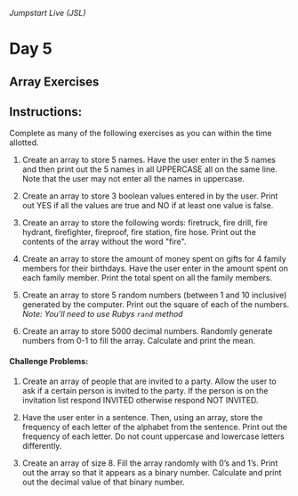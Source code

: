 _Jumpstart Live (JSL)_
# Day 5
## Array Exercises

## Instructions:
Complete as many of the following exercises as you can within the time allotted.

1. Create an array to store 5 names.  Have the user enter in the 5 names and then print out the 5 names in all UPPERCASE all on the same line. Note that the user may not enter all the names in uppercase.

2. Create an array to store 3 boolean values entered in by the user.  Print out YES if all the values are true and NO if at least one value is false.

3. Create an array to store the following words: firetruck, fire drill, fire hydrant, firefighter, fireproof, fire station, fire hose. Print out the contents of the array without the word "fire".

4. Create an array to store the amount of money spent on gifts for 4 family members for their birthdays.  Have the user enter in the amount spent on each family member.  Print the total spent on all the family members.

5. Create an array to store 5 random numbers (between 1 and 10 inclusive) generated by the computer.  Print out the square of each of the numbers.  
_Note: You'll need to use Rubys `rand` method_

6. Create an array to store 5000 decimal numbers. Randomly generate numbers from 0-1 to fill the array. Calculate and print the mean.

#### Challenge Problems:

1. Create an array of people that are invited to a party. Allow the user to ask if a certain person is invited to the party.  If the person is on the invitation list respond INVITED otherwise respond NOT INVITED.

2. Have the user enter in a sentence.  Then, using an array, store the frequency of each letter of the alphabet from the sentence.  Print out the frequency of each letter. Do not count uppercase and lowercase letters differently.

3. Create an array of size 8.  Fill the array randomly with 0’s and 1’s.  Print out the array so that it appears as a binary number.  Calculate and print out the decimal value of that binary number.
